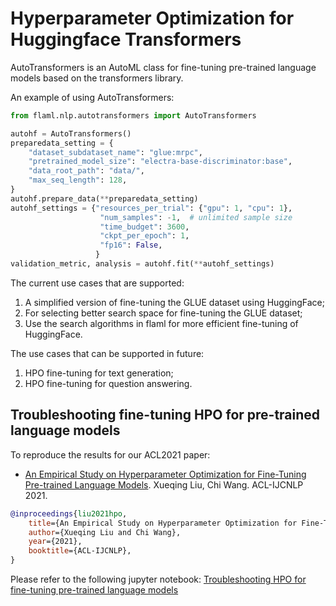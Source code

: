 # Hyperparameter Optimization for Huggingface Transformers

AutoTransformers is an AutoML class for fine-tuning pre-trained language models based on the transformers library.

An example of using AutoTransformers:

```python
from flaml.nlp.autotransformers import AutoTransformers

autohf = AutoTransformers()
preparedata_setting = {
    "dataset_subdataset_name": "glue:mrpc",
    "pretrained_model_size": "electra-base-discriminator:base",
    "data_root_path": "data/",
    "max_seq_length": 128,
}
autohf.prepare_data(**preparedata_setting)
autohf_settings = {"resources_per_trial": {"gpu": 1, "cpu": 1},
                    "num_samples": -1,  # unlimited sample size
                    "time_budget": 3600,
                    "ckpt_per_epoch": 1,
                    "fp16": False,
                   }
validation_metric, analysis = autohf.fit(**autohf_settings)

```

The current use cases that are supported:

1. A simplified version of fine-tuning the GLUE dataset using HuggingFace;
2. For selecting better search space for fine-tuning the GLUE dataset;
3. Use the search algorithms in flaml for more efficient fine-tuning of HuggingFace.

The use cases that can be supported in future:

1. HPO fine-tuning for text generation;
2. HPO fine-tuning for question answering.

## Troubleshooting fine-tuning HPO for pre-trained language models

To reproduce the results for our ACL2021 paper:

* [An Empirical Study on Hyperparameter Optimization for Fine-Tuning Pre-trained Language Models](https://arxiv.org/abs/2106.09204). Xueqing Liu, Chi Wang. ACL-IJCNLP 2021.

```bibtex
@inproceedings{liu2021hpo,
    title={An Empirical Study on Hyperparameter Optimization for Fine-Tuning Pre-trained Language Models},
    author={Xueqing Liu and Chi Wang},
    year={2021},
    booktitle={ACL-IJCNLP},
}
```

Please refer to the following jupyter notebook: [Troubleshooting HPO for fine-tuning pre-trained language models](https://github.com/microsoft/FLAML/blob/main/notebook/research/acl2021.ipynb)